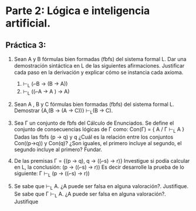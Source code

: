# Parte 2: Lógica e inteligencia artificial.

## Práctica 3:

1. Sean A y B fórmulas bien formadas (fbfs) del sistema formal L. Dar una demostración sintáctica en L de las siguientes afirmaciones. Justiﬁcar cada paso en la derivación y explicar cómo se instancia cada axioma.
    1. ⊢<sub>L</sub> (⌐B → (B → A))
    2. ⊢<sub>L</sub> ((⌐A → A ) → A)

2. Sean A , B y C fórmulas bien formadas (fbfs) del sistema formal L. Demostrar {A,(B → (A → C))} ⊢<sub>L</sub>(B → C).

3. Sea Γ un conjunto de fbfs del Cálculo de Enunciados. Se define el conjunto de consecuencias lógicas de Γ como:
Con(Γ) = { A / Γ ⊢<sub>L</sub> A } Dadas las fbfs (p → q) y q ¿Cuál es la relación entre los conjuntos Con((p→q)) y Con(q)? ¿Son iguales, el primero incluye al segundo, el segundo incluye al primero? Fundar.

4. De las premisas Γ = {(p → q), q → ((⌐s) → r)}
Investigue si podía calcular en L, la conclusión: (p → ((⌐s) → r))
Es decir desarrolle la prueba de lo siguiente:
Γ ⊢<sub>L</sub> (p → ((⌐s) → r))

5. Se sabe que ⊢<sub>L</sub> A.
¿A puede ser falsa en alguna valoración?. Justifique.
Se sabe que Γ ⊢<sub>L</sub> A.
¿A puede ser falsa en alguna valoración?. Justifique
